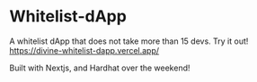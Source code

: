 # Whitelist-dApp
A whitelist dApp that does not take more than 15 devs. Try it out! https://divine-whitelist-dapp.vercel.app/

Built with Nextjs, and Hardhat over the weekend! 
